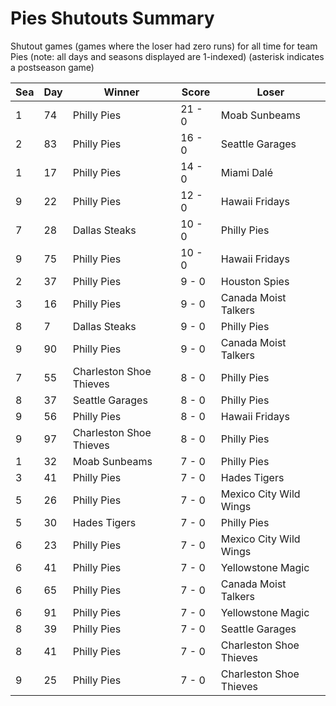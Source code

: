 # Pies Shutouts Summary



Shutout games (games where the loser had zero runs) for all time for team Pies (note: all days and seasons displayed are 1-indexed) (asterisk indicates a postseason game)


| Sea | Day | Winner | Score | Loser | 
| ------ |------ |------ |------ |------ |
| 1 | 74 | Philly Pies | 21 - 0 | Moab Sunbeams | 
| 2 | 83 | Philly Pies | 16 - 0 | Seattle Garages | 
| 1 | 17 | Philly Pies | 14 - 0 | Miami Dalé | 
| 9 | 22 | Philly Pies | 12 - 0 | Hawaii Fridays | 
| 7 | 28 | Dallas Steaks | 10 - 0 | Philly Pies | 
| 9 | 75 | Philly Pies | 10 - 0 | Hawaii Fridays | 
| 2 | 37 | Philly Pies | 9 - 0 | Houston Spies | 
| 3 | 16 | Philly Pies | 9 - 0 | Canada Moist Talkers | 
| 8 | 7 | Dallas Steaks | 9 - 0 | Philly Pies | 
| 9 | 90 | Philly Pies | 9 - 0 | Canada Moist Talkers | 
| 7 | 55 | Charleston Shoe Thieves | 8 - 0 | Philly Pies | 
| 8 | 37 | Seattle Garages | 8 - 0 | Philly Pies | 
| 9 | 56 | Philly Pies | 8 - 0 | Hawaii Fridays | 
| 9 | 97 | Charleston Shoe Thieves | 8 - 0 | Philly Pies | 
| 1 | 32 | Moab Sunbeams | 7 - 0 | Philly Pies | 
| 3 | 41 | Philly Pies | 7 - 0 | Hades Tigers | 
| 5 | 26 | Philly Pies | 7 - 0 | Mexico City Wild Wings | 
| 5 | 30 | Hades Tigers | 7 - 0 | Philly Pies | 
| 6 | 23 | Philly Pies | 7 - 0 | Mexico City Wild Wings | 
| 6 | 41 | Philly Pies | 7 - 0 | Yellowstone Magic | 
| 6 | 65 | Philly Pies | 7 - 0 | Canada Moist Talkers | 
| 6 | 91 | Philly Pies | 7 - 0 | Yellowstone Magic | 
| 8 | 39 | Philly Pies | 7 - 0 | Seattle Garages | 
| 8 | 41 | Philly Pies | 7 - 0 | Charleston Shoe Thieves | 
| 9 | 25 | Philly Pies | 7 - 0 | Charleston Shoe Thieves | 


